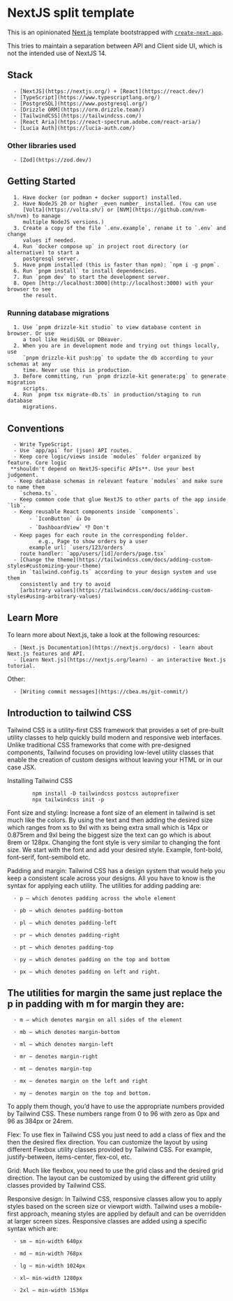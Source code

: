 # NextJS split template

This is an opinionated [Next.js](https://nextjs.org/) template bootstrapped with
[`create-next-app`](https://github.com/vercel/next.js/tree/canary/packages/create-next-app).

This tries to maintain a separation between API and Client side UI, which is not
the intended use of NextJS 14.

## Stack

      - [NextJS](https://nextjs.org/) + [React](https://react.dev/)
      - [TypeScript](https://www.typescriptlang.org/)
      - [PostgreSQL](https://www.postgresql.org/)
      - [Drizzle ORM](https://orm.drizzle.team/)
      - [TailwindCSS](https://tailwindcss.com/)
      - [React Aria](https://react-spectrum.adobe.com/react-aria/)
      - [Lucia Auth](https://lucia-auth.com/)

### Other libraries used

      - [Zod](https://zod.dev/)

## Getting Started

      1. Have docker (or podman + docker support) installed.
      2. Have NodeJS 20 or higher _even number_ installed. (You can use
         [Volta](https://volta.sh/) or [NVM](https://github.com/nvm-sh/nvm) to manage
         multiple NodeJS versions.)
      3. Create a copy of the file `.env.example`, rename it to `.env` and change
         values if needed.
      4. Run `docker compose up` in project root directory (or alternative) to start a
         postgresql server.
      5. Have pnpm installed (this is faster than npm): `npm i -g pnpm`.
      6. Run `pnpm install` to install dependencies.
      7. Run `pnpm dev` to start the development server.
      8. Open [http://localhost:3000](http://localhost:3000) with your browser to see
         the result.

### Running database migrations

      1. Use `pnpm drizzle-kit studio` to view database content in browser. Or use
         a tool like HeidiSQL or DBeaver.
      2. When you are in development mode and trying out things locally, use
         `pnpm drizzle-kit push:pg` to update the db according to your schemas at any
         time. Never use this in production.
      3. Before committing, run `pnpm drizzle-kit generate:pg` to generate migration
         scripts.
      4. Run `pnpm tsx migrate-db.ts` in production/staging to run database
         migrations.

## Conventions

      - Write TypeScript.
      - Use `app/api` for (json) API routes.
      - Keep core logic/views inside `modules` folder organized by feature. Core logic
     **shouldn't depend on NextJS-specific APIs**. Use your best judgement.
      - Keep database schemas in relevant feature `modules` and make sure to name them
        `schema.ts`.
      - Keep common code that glue NextJS to other parts of the app inside `lib`.
      - Keep reusable React components inside `components`.  
           - `IconButton` 👍 Do
           - `DashboardView` 👎 Don't
      - Keep pages for each route in the corresponding folder.  
              e.g., Page to show orders by a user  
           example url: `users/123/orders`  
        route handler: `app/users/[id]/orders/page.tsx`
      - [Change the theme](https://tailwindcss.com/docs/adding-custom-styles#customizing-your-theme)
        in `tailwind.config.ts` according to your design system and use them
        consistently and try to avoid
        [arbitrary values](https://tailwindcss.com/docs/adding-custom-styles#using-arbitrary-values)

## Learn More

To learn more about Next.js, take a look at the following resources:

      - [Next.js Documentation](https://nextjs.org/docs) - learn about Next.js features and API.
      - [Learn Next.js](https://nextjs.org/learn) - an interactive Next.js tutorial.

Other:

      - [Writing commit messages](https://cbea.ms/git-commit/)

## Introduction to tailwind CSS 

Tailwind CSS is a utility-first CSS framework that provides a set of pre-built utility classes to help quickly build modern and responsive web interfaces. Unlike traditional CSS frameworks that come with pre-designed components, Tailwind focuses on providing low-level utility classes that enable the creation of custom designs without leaving your HTML or in our case JSX.

Installing Tailwind CSS

            npm install -D tailwindcss postcss autoprefixer
            npx tailwindcss init -p

Font size and styling:
Increase a font size of an element in tailwind is set much like the colors. By using the text and then adding the desired size which ranges from xs to 9xl with xs being extra small which is 14px or 0.875rem and 9xl being the biggest size the text can go which is about 8rem or 128px. Changing the font style is very similar to changing the font size. We start with the font and add your desired style. Example, font-bold, font-serif, font-semibold etc.

Padding and margin: Tailwind CSS has a design system that would help you keep a consistent scale across your designs. All you have to know is the syntax for applying each utility. The utilities for adding padding are:

      · p — which denotes padding across the whole element

      · pb — which denotes padding-bottom

      · pl — which denotes padding-left

      · pr — which denotes padding-right

      · pt — which denotes padding-top

      · py — which denotes padding on the top and bottom

      · px — which denotes padding on left and right.

## The utilities for margin the same just replace the p in padding with m for margin they are:

      · m — which denotes margin on all sides of the element

      · mb — which denotes margin-bottom

      · ml — which denotes margin-left

      · mr — denotes margin-right

      · mt — denotes margin-top

      · mx — denotes margin on the left and right

      · my — denotes margin on the top and bottom.

To apply them though, you’d have to use the appropriate numbers provided by Tailwind CSS. These numbers range from 0 to 96 with zero as 0px and 96 as 384px or 24rem.

Flex:
To use flex in Tailwind CSS you just need to add a class of flex and the then the desired flex direction. You can customize the layout by using different Flexbox utility classes provided by Tailwind CSS. For example, justify-between, items-center, flex-col, etc.

Grid:
Much like flexbox, you need to use the grid class and the desired grid direction. The layout can be customized by using the different grid utility classes provided by Tailwind CSS.

Responsive design: 
In Tailwind CSS, responsive classes allow you to apply styles based on the screen size or viewport width. Tailwind uses a mobile-first approach, meaning styles are applied by default and can be overridden at larger screen sizes. Responsive classes are added using a specific syntax which are:

      · sm — min-width 640px

      · md — min-width 768px

      · lg — min-width 1024px

      · xl– min-width 1280px

      · 2xl — min-width 1536px

